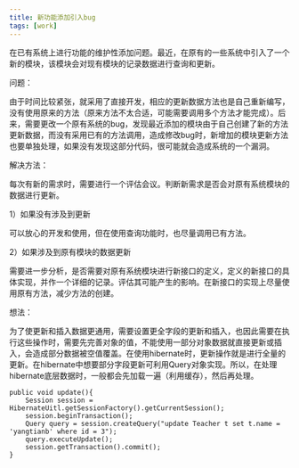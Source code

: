 ```yaml
---
title: 新功能添加引入bug
tags: [work]
---
```


在已有系统上进行功能的维护性添加问题。最近，在原有的一些系统中引入了一个新的模块，该模块会对现有模块的记录数据进行查询和更新。

问题：

由于时间比较紧张，就采用了直接开发，相应的更新数据方法也是自己重新编写，没有使用原来的方法（原来方法不太合适，可能需要调用多个方法才能完成）。后来，需要更改一个原有系统的bug，发现最近添加的模块由于自己创建了新的方法更新数据，而没有采用已有的方法调用，造成修改bug时，新增加的模块更新方法也要单独处理，如果没有发现这部分代码，很可能就会造成系统的一个漏洞。

解决方法：

每次有新的需求时，需要进行一个评估会议。判断新需求是否会对原有系统模块的数据进行更新。

1）如果没有涉及到更新

可以放心的开发和使用，但在使用查询功能时，也尽量调用已有方法。

2）如果涉及到原有模块的数据更新

需要进一步分析，是否需要对原有系统模块进行新接口的定义，定义的新接口的具体实现，并作一个详细的记录。评估其可能产生的影响。在新接口的实现上尽量使用原有方法，减少方法的创建。

想法：

为了使更新和插入数据更通用，需要设置更全字段的更新和插入，也因此需要在执行这些操作时，需要先完善对象的值，不能使用一部分对象数据就直接更新或插入，会造成部分数据被空值覆盖。在使用hibernate时，更新操作就是进行全量的更新。在hibernate中想要部分字段更新可利用Query对象实现。所以，在处理hibernate底层数据时，一般都会先加载一遍（利用缓存），然后再处理。

```
public void update(){  
    Session session =  HibernateUitl.getSessionFactory().getCurrentSession();  
    session.beginTransaction();  
    Query query = session.createQuery("update Teacher t set t.name = 'yangtianb' where id = 3");  
    query.executeUpdate();
    session.getTransaction().commit();  
} 
```